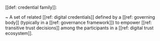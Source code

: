 [[def: credential family]]:

~ A set of related [[ref: digital credentials]] defined by a [[ref: governing body]] (typically in a [[ref: governance framework]]) to empower [[ref: transitive trust decisions]] among the participants in a [[ref: digital trust ecosystem]].

